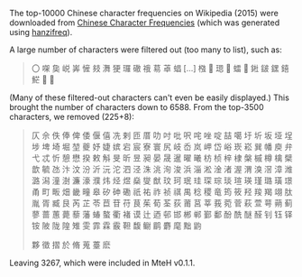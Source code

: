 The top-10000 Chinese character frequencies on Wikipedia (2015) were downloaded from [Chinese Character Frequencies](https://czielinski.github.io/hanzifreq/hanzifreq/output/frequencies.html) (which was generated using [hanzifreq](https://github.com/czielinski/hanzifreq)).

A large number of characters were filtered out (too many to list), such as:

> 〇 㗎 㚟 㟋 㟖 㦃 㩼 㵲 㹴 㼈 䃟 䄉 䓪 䓬 䗉  [...] 𣚦 𣴓 𤨒 𧊒 𧒽 𨦡 𨧀 𨨏 𨭆 𨭎 𩷶 𪘅 𪹚

(Many of these filtered-out characters can't even be easily displayed.)  This brought the number of characters down to 6588.  From the top-3500 characters, we removed (225+8):

> 仄 佘 佚 俸 俾 倭 偃 僖 冼 剌 匝 厝 叻 吋 吡 呎 咤 唑 啶 喆 噶 圩 圻 坂 垭 埕 埗 埤 埼 堀 堃 夔 妤 婕 嫔 宕 宸 寮 寰 尻 岐 岙 岚 岬 岱 峪 崁 崧 巽 幡 庾 弁 弋 忒 忻 憩 懋 揆 敕 斛 旻 昕 昱 昶 晏 晟 暹 曜 曦 枋 桢 梓 棣 槃 槭 樽 檎 檗 歆 毓 氹 汴 汶 汾 沂 沅 沱 泗 泾 洙 洮 洵 浚 浜 淄 淞 淦 渚 渥 渭 溴 滘 漳 潍 潞 潟 潼 澍 濂 濠 濮 炜 烃 煜 燊 燮 猷 玟 珂 珉 珪 琛 琮 琰 瑄 瑛 瑾 璐 璜 璟 甬 町 畈 畑 畿 疃 皋 矽 砷 磡 祇 祐 祚 祯 祺 禺 稔 稷 竜 筠 筱 羟 羧 羯 翊 肽 胤 胥 臧 艮 芮 芷 苓 苣 苷 苻 茛 茱 荀 荃 荻 莆 莒 莘 莪 菀 菅 萩 萱 萼 蒴 蓟 蓼 蔷 蕙 薨 藜 藩 蝽 螯 衢 褚 谟 辻 迺 邨 邯 郴 郸 鄞 鄱 酚 酰 醚 醛 钊 钰 铎 铵 陂 陇 隍 雉 雯 霏 霖 霰 靼 馥 鳚 鹛 麝 麾 黜 鼩
>
> 夥 徵 摺 於 脩 蒐 薹 麽

Leaving 3267, which were included in MteH v0.1.1.
